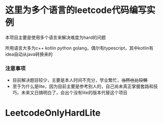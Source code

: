 # 这里为多个语言的leetcode代码编写实例

本项目主要是使用多个语言来解决难度为hard的问题

所用语言大多为c++ kotlin python golang，偶尔有typescript，其中kotlin有idea自动从java转换来的

### 注意事项

+ 目前解决题目较少，主要是本人时间不充分，学业繁忙，~~当然也比较懒~~
+ 至于为什么是lite，因为目前主要是参考别人的，自己尚未真正掌握套路和技巧，未来又日搞明白了，会出个没有lite的版本代替这个项目
# LeetcodeOnlyHardLite
